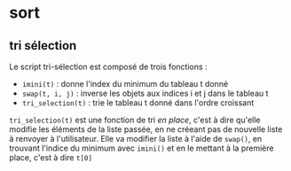 # sort

## tri sélection
Le script tri-sélection est composé de trois fonctions :
- `imini(t)` : donne l'index du minimum du tableau t donné
- `swap(t, i, j)` : inverse les objets aux indices i et j dans le tableau t
- `tri_selection(t)` : trie le tableau t donné dans l'ordre croissant

`tri_selection(t)` est une fonction de tri *en place*, c'est à dire qu'elle modifie les éléments de la liste passée, en ne créeant pas de nouvelle liste à renvoyer à l'utilisateur. Elle va modifier la liste à l'aide de `swap()`, en trouvant l'indice du minimum avec `imini()` et en le mettant à la première place, c'est à dire `t[0]`